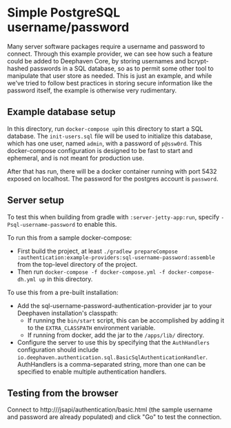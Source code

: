 # Simple PostgreSQL username/password
Many server software packages require a username and password to connect. Through this example provider, we can see how
such a feature could be added to Deephaven Core, by storing usernames and bcrypt-hashed passwords in a SQL database, 
so as to permit some other tool to manipulate that user store as needed. This is just an example, and while we've tried
to follow best practices in storing secure information like the password itself, the example is otherwise very
rudimentary.

## Example database setup
In this directory, run `docker-compose up`in this directory to start a SQL database. The `init-users.sql` file will be
used to initialize this database, which has one user, named `admin`, with a password of `p@ssw0rd`. This docker-compose
configuration is designed to be fast to start and ephemeral, and is not meant for production use.

After that has run, there will be a docker container running with port 5432 exposed on localhost. The password for the
postgres account is `password`.

## Server setup
To test this when building from gradle with `:server-jetty-app:run`, specify `-Psql-username-password` to enable this.

To run this from a sample docker-compose:
 * First build the project, at least `./gradlew prepareCompose :authentication:example-providers:sql-username-password:assemble`
   from the top-level directory of the project.
 * Then run `docker-compose -f docker-compose.yml -f docker-compose-dh.yml up` in this directory. 

To use this from a pre-built installation:
* Add the sql-username-password-authentication-provider jar to your Deephaven installation's classpath:
    * If running the `bin/start` script, this can be accomplished by adding it to the `EXTRA_CLASSPATH` environment variable.
    * If running from docker, add the jar to the `/apps/lib/` directory.
* Configure the server to use this by specifying that the `AuthHandlers` configuration should include
  `io.deephaven.authentication.sql.BasicSqlAuthenticationHandler`. AuthHandlers is a comma-separated string, more than one
  can be specified to enable multiple authentication handlers.

## Testing from the browser
Connect to http://<server-hostname>/jsapi/authentication/basic.html (the sample username and password are already
populated) and click "Go" to test the connection.
